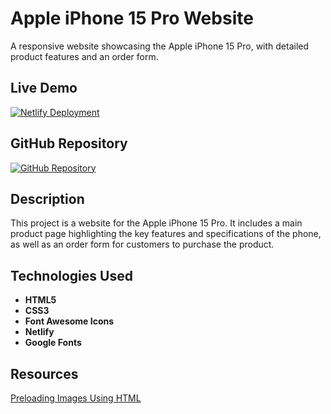 # Apple iPhone 15 Pro Website

A responsive website showcasing the Apple iPhone 15 Pro, with detailed product features and an order form.

## Live Demo

[![Netlify Deployment](https://img.shields.io/badge/Deploy-on%20Netlify-brightgreen)](https://nomech-iphone15.netlify.app/)

## GitHub Repository

[![GitHub Repository](https://img.shields.io/badge/GitHub-Repo-blue)](https://github.com/nomech/assignment_1.git)

## Description

This project is a website for the Apple iPhone 15 Pro. It includes a main product page highlighting the key features and specifications of the phone, as well as an order form for customers to purchase the product.

## Technologies Used

- **HTML5**
- **CSS3**
- **Font Awesome Icons**
- **Netlify**
- **Google Fonts**

## Resources

[Preloading Images Using HTML](https://webdesign.tutsplus.com/best-ways-to-preload-images-using-javascript-css-and-html--cms-41329t)